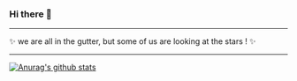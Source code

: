 ### Hi there 👋

------

✨ we are all in the gutter, but some of us are looking at the stars ! ✨ 

------

[![Anurag's github stats](https://github-readme-stats.vercel.app/api?username=walesu&count_private=true&show_icons=true&theme=buefy)](https://github.com/walesu)




